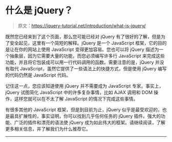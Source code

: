# 什么是 jQuery？

> 原文：<https://jquery-tutorial.net/introduction/what-is-jquery/>

既然您已经来到了这个页面，那么您可能已经对 jQuery 有了很好的了解，但是为了安全起见，这里有一个简短的解释。jQuery 是一个 JavaScript 框架，它的目的是让在你的网站上使用 JavaScript 变得更加容易。您也可以将 jQuery 描述为一个抽象层，因为它需要大量的功能，而您必须编写许多行 JavaScript 来完成这些功能，并且将它包装成可以用一行代码调用的函数。需要注意的是，jQuery 并没有取代 JavaScript，虽然它提供了一些语法上的快捷方式，但是使用 jQuery 编写的代码仍然是 JavaScript 代码。

记住这一点，您应该知道使用 jQuery 并不需要成为 JavaScript 专家。事实上，jQuery 试图简化 JavaScript 中的许多复杂事情，比如 AJAX 调用和 DOM 操作，这样您就可以在不太了解 JavaScript 的情况下完成这些事情。

有很多其他的 JavaScript 框架，但是到目前为止，jQuery 似乎是最受欢迎的，也是最具扩展性的，事实证明，你可以找到几乎任何任务的 jQuery 插件。强大的功能、广泛的插件和漂亮的语法使 jQuery 成为如此伟大的框架。请继续阅读，了解更多相关信息，并了解我们为什么推荐它。

* * *